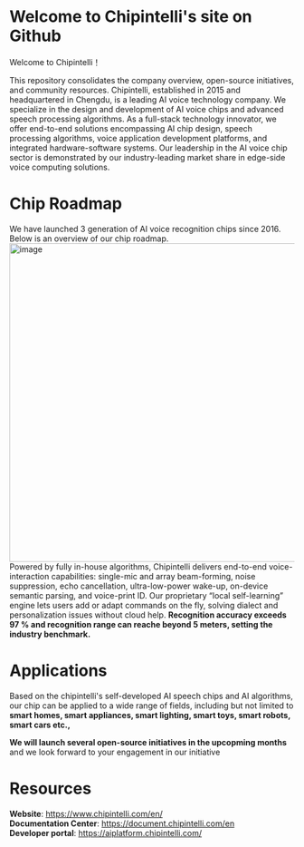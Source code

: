 # Welcome to Chipintelli's site on Github

Welcome to Chipintelli！ 

This repository consolidates the company overview, open-source initiatives, and community resources.
Chipintelli, established in 2015 and headquartered in Chengdu, is a leading AI voice technology company. We specialize in the design and development of AI voice chips and advanced speech processing algorithms. As a full-stack technology innovator, we offer end-to-end solutions encompassing AI chip design, speech processing algorithms, voice application development platforms, and integrated hardware-software systems. Our leadership in the AI voice chip sector is demonstrated by our industry-leading market share in edge-side voice computing solutions.

# Chip Roadmap
We have launched 3 generation of AI voice recognition chips since 2016. Below is an overview of our chip roadmap. 
<img width="1000" height="562" alt="image" src="https://github.com/user-attachments/assets/bb1356f9-7342-4f86-a825-bbc08ea283d8" />
Powered by fully in-house algorithms, Chipintelli delivers end-to-end voice-interaction capabilities: single-mic and array beam-forming, noise suppression, echo cancellation, ultra-low-power wake-up, on-device semantic parsing, and voice-print ID. Our proprietary “local self-learning” engine lets users add or adapt commands on the fly, solving dialect and personalization issues without cloud help.
**Recognition accuracy exceeds 97 % and recognition range can reache beyond 5 meters, setting the industry benchmark.**

# Applications 
Based on the chipintelli's self-developed AI speech chips and AI algorithms, our chip can be applied to a wide range of fields, including but not limited to **smart homes, smart appliances, smart lighting, smart toys, smart robots, smart cars etc.,**

**We will launch several open-source initiatives in the upcopming months** and we look forward to your engagement in our initiative

# Resources
**Website**: https://www.chipintelli.com/en/ <br>
**Documentation Center**: https://document.chipintelli.com/en  <br>
**Developer portal**: https://aiplatform.chipintelli.com/  <br>
